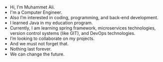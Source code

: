 - Hi, I’m Muhammet Ali.
- I'm a Computer Engineer.
- Also I’m interested in coding, programming, and back-end development.
- I learned Java in my education program.
- Currently, I am learning spring framework, microservices technologies, version control systems (like GIT), and DevOps  technologies.
- I’m looking to collaborate on my projects.
- And we must not forget that.
- Nothing last forever.
- We can change the future.


<!---
malicolak/malicolak is a ✨ special ✨ repository because its `README.md` (this file) appears on your GitHub profile.
You can click the Preview link to take a look at your changes.
--->
